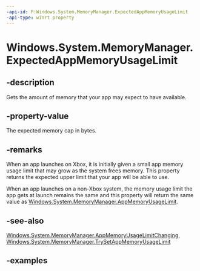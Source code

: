 ```yaml
---
-api-id: P:Windows.System.MemoryManager.ExpectedAppMemoryUsageLimit
-api-type: winrt property
---
```


<!-- Property syntax.
public ulong ExpectedAppMemoryUsageLimit { get; }
-->

# Windows.System.MemoryManager.ExpectedAppMemoryUsageLimit

## -description
Gets the amount of memory that your app may expect to have available.

## -property-value
The expected memory cap in bytes.

## -remarks
When an app launches on Xbox, it is initially given a small app memory usage limit that may grow as the system frees memory. This property returns the expected upper limit that your app will be able to use.

When an app launches on a non-Xbox system, the memory usage limit the app gets at launch remains the same and this property will return the same value as [Windows.System.MemoryManager.AppMemoryUsageLimit](memorymanager_appmemoryusagelimit.md).

## -see-also
[Windows.System.MemoryManager.AppMemoryUsageLimitChanging](memorymanager_appmemoryusagelimitchanging.md), [Windows.System.MemoryManager.TrySetAppMemoryUsageLimit](memorymanager_trysetappmemoryusagelimit_415446483.md)

## -examples
